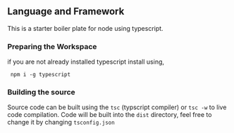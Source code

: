 ## Language and Framework ##

This is a starter boiler plate for node using typescript.

### Preparing the Workspace ###

if you are not already installed typescript install using,

` npm i -g typescript`

### Building the source ###

Source code can be built using the `tsc` (typscript compiler)
or `tsc -w` to live code compilation. Code will be built into
the `dist` directory, feel free to change it by changing 
`tsconfig.json`
